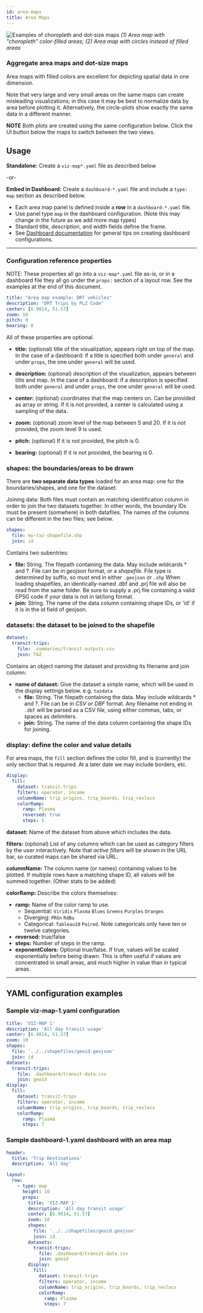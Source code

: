 ```yaml
---
id: area-maps
title: Area Maps
---
```


![Examples of choropleth and dot-size maps](assets/area-maps.jpg)
_(1) Area map with "choropleth" color-filled areas; (2) Area map with circles instead of filled areas_

### Aggregate area maps and dot-size maps

Area maps with filled colors are excellent for depicting spatial data in one dimension.

Note that very large and very small areas on the same maps can create misleading visualizations; in this case it may be best to normalize data by area before plotting it. Alternatively, the circle-plots show exactly the same data in a different manner.

**NOTE** Both plots are created using the same configuration below. Click the UI button below the maps to switch between the two views.

## Usage

**Standalone:** Create a `viz-map*.yaml` file as described below

-or-

**Embed in Dashboard:** Create a `dashboard-*.yaml` file and include a `type: map` section as described below.

- Each area map panel is defined inside a **row** in a `dashboard-*.yaml` file.
- Use panel type `map` in the dashboard configuration. (Note this may change in the future as we add more map types)
- Standard title, description, and width fields define the frame.
- See [Dashboard documentation](dashboards) for general tips on creating dashboard configurations.

---

### Configuration reference properties

NOTE: These properties all go into a `viz-map*.yaml` file as-is, or in a dashboard file they all go under the `props:` section of a layout row. See the examples at the end of this document.

```yaml
title: "Area map example: DRT vehicles"
description: "DRT Trips by PLZ Code"
center: [6.9814, 51.57]
zoom: 10
pitch: 0
bearing: 0
```
All of these properties are optional. 

- **title:** (optional) title of the visualization, appears right on top of the map. In the case of a dashboard: if a title is specified both under `general` and under `props`, the one under `general` will be used.

- **description:** (optional) description of the visualization, appears between title and map. In the case of a dashboard: if a description is specified both under `general` and under `props`, the one under `general` will be used.

- **center:** (optional) coordinates that the map centers on. Can be provided as array or string. If it is not provided, a center is calculated using a sampling of the data.

- **zoom:** (optional) zoom level of the map between 5 and 20. If it is not provided, the zoom level 9 is used.

- **pitch:** (optional) If it is not provided, the pitch is 0.

- **bearing:** (optional) If it is not provided, the bearing is 0.


### **shapes:** the boundaries/areas to be drawn

There are **two separate data types** loaded for an area map: one for the boundaries/shapes, and one for the dataset.

Joining data: Both files must contain an matching identification column in order to join the two datasets together. In other words, the boundary IDs must be present (somwhere) in both datafiles. The names of the columns can be different in the two files; see below.

```yaml
shapes:
  file: my-taz-shapefile.shp
  join: id
```

Contains two subentries:

- **file:** String. The filepath containing the data. May include wildcards \* and ?. File can be in _geojson_ format, or a _shapefile_. File type is determined by suffix, so must end in either `.geojson` or `.shp` When loading shapefiles, an identically-named .dbf and .prj file will also be read from the same folder. Be sure to supply a .prj file containing a valid EPSG code if your data is not in lat/long format.
- **join:** String. The name of the data column containing shape IDs, or 'id' if it is in the id field of geojson.

### **datasets:** the dataset to be joined to the shapefile

```yaml
dataset:
  transit-trips:
    file: .summaries/transit-outputs.csv
    join: TAZ
```

Contains an object naming the dataset and providing its filename and join column:

- **name of dataset:** Give the dataset a simple name, which will be used in the display settings below. e.g. `tazdata`
  - **file:** String. The filepath containing the data. May include wildcards \* and ?. File can be in _CSV or DBF_ format. Any filename not ending in `.dbf` will be parsed as a CSV file, using either commas, tabs, or spaces as delimiters.
  - **join:** String. The name of the data column containing the shape IDs for joining.

### **display:** define the color and value details

For area maps, the `fill` section defines the color fill, and is (currently) the only section that is required. At a later date we may include borders, etc.

```yaml
display:
  fill:
    dataset: transit-trips
    filters: operator, income
    columnName: trip_origins, trip_boards, trip_reslocs
    colorRamp:
      ramp: Plasma
      reversed: true
      steps: 5
```

**dataset:** Name of the dataset from above which includes the data.

**filters:** (optional) List of any columns which can be used as category filters by the user interactively. Note that _active filters_ will be shown in the URL bar, so curated maps can be shared via URL.

**columnName:** The column name (or names) containing values to be plotted. If multiple rows have a matching shape ID, all values will be summed together. (Other stats to be added)

**colorRamp:** Describe the colors themselves:

- **ramp:** Name of the color ramp to use.
  - Sequential: `Viridis` `Plasma` `Blues` `Greens` `Purples` `Oranges`
  - Diverging: `PRGn` `RdBu`
  - Categorical: `Tableau10` `Paired`. Note categoricals only have ten or twelve categories.
- **reversed:** true/false
- **steps:** Number of steps in the ramp.
- **exponentColors:** Optional true/false. If true, values will be scaled exponentially before being drawn. This is often useful if values are concentrated in small areas, and much higher in value than in typical areas.

---

## YAML configuration examples

### Sample viz-map-1.yaml configuration

```yaml
title: 'VIZ-MAP 1'
description: 'All day transit usage'
center: [6.9814, 51.57]
zoom: 10
shapes:
  file: '../../shapefiles/geoid.geojson'
  join: id
datasets:
  transit-trips:
    file: .dashboard/transit-data.csv
    join: geoid
display:
  fill:
    dataset: transit-trips
    filters: operator, income
    columnName: trip_origins, trip_boards, trip_reslocs
    colorRamp:
      ramp: Plasma
      steps: 7
```

### Sample dashboard-1.yaml dashboard with an area map

```yaml
header:
  title: 'Trip Destinations'
  description: 'All day'

layout:
  row:
    - type: map
      height: 10
      props:
        title: 'VIZ-MAP 1'
        description: 'All day transit usage'
        center: [6.9814, 51.57]
        zoom: 10
        shapes:
          file: '../../shapefiles/geoid.geojson'
          join: id
        datasets:
          transit-trips:
            file: .dashboard/transit-data.csv
            join: geoid
        display:
          fill:
            dataset: transit-trips
            filters: operator, income
            columnName: trip_origins, trip_boards, trip_reslocs
            colorRamp:
              ramp: Plasma
              steps: 7
```
